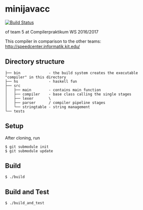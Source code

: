 minijavacc
==========

[![Build Status](https://travis-ci.org/minijavacc/minijavacc.svg?branch=develop)](https://travis-ci.org/minijavacc/minijavacc)

of team 5 at Compilerpraktikum WS 2016/2017

This compiler in comparison to the other teams: http://speedcenter.informatik.kit.edu/ 

## Directory structure
```
├── bin             - the build system creates the executable "compiler" in this directory
├── hs              - haskell fun
├── src
│   ├── main        - contains main function
│   ├── compiler    - base class calling the single stages
│   ├── lexer       \
│   ├── parser      / compiler pipeline stages
│   └── stringtable - string management
└── tests
```

## Setup
After cloning, run
```
$ git submodule init
$ git submodule update
```

## Build
```
$ ./build
```

## Build and Test
```
$ ./build_and_test
```
